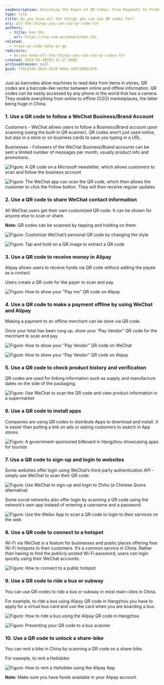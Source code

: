 ```yaml
---
seoDescription: Unlocking the Power of QR Codes: From Payments to Product Information Discover the numerous applications of QR codes, from making payments and installing apps to verifying product information and unlocking share-bikes. Explore the world of offline-to-online transactions, WeChat, Alipay, and more!
type: rule
title: Do you know all the things you can use QR codes for?
uri: all-the-things-you-can-use-qr-code-for
authors:
  - title: Ken Shi
    url: https://ssw.com.au/people/ken-shi
related:
  - track-qr-code-data-in-ga
redirects:
  - do-you-know-all-the-things-you-can-use-qr-codes-for
created: 2019-05-20T03:11:17.000Z
archivedreason: null
guid: f7da22d4-20a2-4534-b6da-3e872005c878
---
```


Just as barcodes allow machines to read data from items in stores, QR codes are a barcode-like vector between online and offline information. QR codes can be easily accessed by any phone in the world that has a camera. They enable everything from online to offline (O2O) marketplaces, the latter being huge in China.

<!--endintro-->

### 1. Use a QR code to follow a WeChat Business/Brand Account

Customers - WeChat allows users to follow a Business/Brand account upon scanning (using the built-in QR scanner). QR codes aren’t just used online, but also in a store or on business cards to save you typing in a URL.

Businesses - Followers of the WeChat Business/Brand accounts can be sent a limited number of messages per month, usually product info and promotions.

![Figure: A QR code on a Microsoft newsletter, which allows customers to scan and follow the business account](Microsoft-official-account.gif)

![Figure: The WeChat app can scan the QR code, which then allows the customer to click the Follow button. They will then receive regular updates](Follow-official-account.png)

### 2. Use a QR code to share WeChat contact information

All WeChat users get their own customized QR code. It can be shown for anyone else to scan or share.

**Note:** QR codes can be scanned by tapping and holding on them.

![Figure: Customize WeChat’s personal QR code by changing the style](personal-qr-code.png)

![Figure: Tap and hold on a QR image to extract a QR code](extract-a-qr-code.png)

### 3. Use a QR code to receive money in Alipay

Alipay allows users to receive funds via QR code without adding the payee as a contact.

Users create a QR code for the payer to scan and pay.

![Figure: How to show your "Pay me" QR code on Alipay](receive-money-alipay.png)

### 4. Use a QR code to make a payment offline by using WeChat and Alipay

Making a payment to an offline merchant can be done via QR code.

Once your total has been rung up, show your “Pay Vendor” QR code for the merchant to scan and pay.

![Figure: How to show your “Pay Vendor” QR code on WeChat](pay-vendor-wechat.png)

![Figure: How to show your “Pay Vendor” QR code on Alipay](pay-vendor-alipay.png)

### 5. Use a QR code to check product history and verification

QR codes are used for linking information such as supply and manufacture dates on the side of the packaging.

![Figure: Use WeChat to scan the QR code and view product information in a supermarket](product-info-qrcode.jpeg)

### 6. Use a QR code to install apps

Companies are using QR codes to distribute Apps to download and install. It is easier than putting a link on ads or asking customers to search in App stores.

![Figure: A government-sponsored billboard in Hangzhou showcasing apps for tourists](install-apps-qr-code.jpeg)

### 7. Use a QR code to sign-up and login to websites

Some websites offer login using WeChat’s third-party authentication API - simply use WeChat to scan their QR code.

![Figure: Use WeChat to sign-up and login to Zhihu (a Chinese Quora alternative)](zhihu-login.png)

Some social networks also offer login by scanning a QR code using the network’s own app instead of entering a username and a password.

![Figure: Use the Weibo App to scan a QR code to login to their services on the web](weibo-login.png)

### 8. Use a QR code to connect to a hotspot

Wi-Fi via WeChat is a feature for businesses and public places offering free Wi-Fi hotspots to their customers. It’s a common service in China. Rather than having to find the publicly posted Wi-Fi password, users can login quickly using their WeChat accounts.

![Figure: How to connect to a public hotspot](hotspot-qr-code.jpg)

### 9. Use a QR code to ride a bus or subway

You can use QR codes to ride a bus or subway in most main cities in China.

For example, to ride a bus using Alipay QR code in Hangzhou you have to apply for a virtual bus card and use the card when you are boarding a bus.

![Figure: How to ride a bus using the Alipay QR code in Hangzhou](ride-bus-qr-code.jpg)

![Figure: Presenting your QR code to a bus scanner](show-qr-code-bus.jpg)

### 10. Use a QR code to unlock a share-bike

You can rent a bike in China by scanning a QR code on a share-bike.

For example, to rent a Hellobike:

![Figure: How to rent a Hellobike using the Alipay App](sharing-bike-qr-code.png)

**Note:** Make sure you have funds available in your Alipay account.
